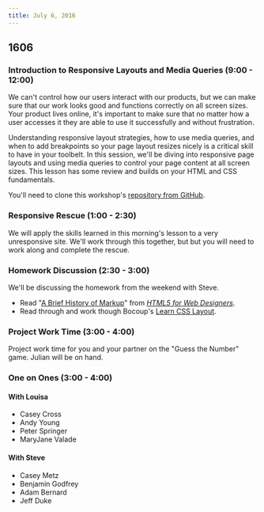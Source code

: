```yaml
---
title: July 6, 2016
---
```


## 1606

### Introduction to Responsive Layouts and Media Queries (9:00 - 12:00)

We can't control how our users interact with our products, but we can make sure that our work looks good and functions correctly on all screen sizes. Your product lives online, it's important to make sure that no matter how a user accesses it they are able to use it successfully and without frustration.

Understanding responsive layout strategies, how to use media queries, and when to add breakpoints so your page layout resizes nicely is a critical skill to have in your toolbelt. In this session, we'll be diving into responsive page layouts and using media queries to control your page content at all screen sizes. This lesson has some review and builds on your HTML and CSS fundamentals.

You'll need to clone this workshop's [repository from GitHub][repo].

[repo]: https://github.com/turingschool-examples/intro-to-responsive

### Responsive Rescue (1:00 - 2:30)

We will apply the skills learned in this morning's lesson to a very unresponsive site. We'll work through this together, but but you will need to work along and complete the rescue.

### Homework Discussion (2:30 - 3:00)

We'll be discussing the homework from the weekend with Steve.

- Read "[A Brief History of Markup][hist]" from _[HTML5 for Web Designers][html5]_.
- Read through and work though Bocoup's [Learn CSS Layout][ll].

[TryGit]: https://try.github.io/levels/1/challenges/1
[elo]: http://eloquentjavascript.net/03_functions.html
[ll]: http://learnlayout.com
[meancss]: http://alistapart.com/article/meaningful-css-style-like-you-mean-it
[hist]: http://alistapart.com/article/a-brief-history-of-markup
[html5]: https://abookapart.com/products/html5-for-web-designers

### Project Work Time (3:00 - 4:00)

Project work time for you and your partner on the "Guess the Number" game. Julian will be on hand.

### One on Ones (3:00 - 4:00)

#### With Louisa

- Casey Cross
- Andy Young
- Peter Springer
- MaryJane Valade

#### With Steve

- Casey Metz
- Benjamin Godfrey
- Adam Bernard
- Jeff Duke
